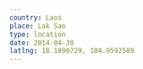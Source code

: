 ```yaml
---
country: Laos
place: Lak Sao
type: location
date: 2014-04-30
latlng: 18.1890729, 104.9592589
---
```

